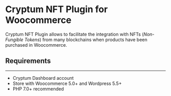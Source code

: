 # Cryptum NFT Plugin for Woocommerce

Cryptum NFT Plugin allows to facilitate the integration with NFTs (*Non-Fungible Tokens*) from
many blockchains when products have been purchased in Woocommerce.


## Requirements
-------------
- Cryptum Dashboard account
- Store with Woocommerce 5.0+ and Wordpress 5.5+
- PHP 7.0+ recommended
